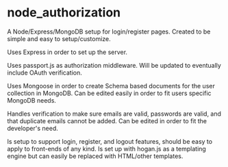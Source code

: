 # node_authorization

A Node/Express/MongoDB setup for login/register pages. Created to be simple and easy to setup/customize.

Uses Express in order to set up the server. 

Uses passport.js as authorization middleware. Will be updated to eventually include OAuth verification. 

Uses Mongoose in order to create Schema based documents for the user collection in MongoDB. Can be edited easily
in order to fit users specific MongoDB needs.

Handles verification to make sure emails are valid, passwords are valid, and that duplicate emails cannot be added. Can 
be edited in order to fit the developer's need.

Is setup to support login, register, and logout features, should be easy to apply to front-ends of any kind. Is set up 
with hogan.js as a templating engine but can easily be replaced with HTML/other templates. 
